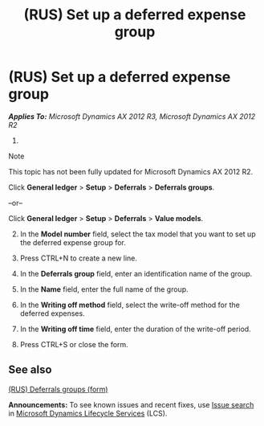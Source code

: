 ﻿---
title: (RUS) Set up a deferred expense group
TOCTitle: (RUS) Set up a deferred expense group
ms:assetid: 88b1bb4b-79a6-49b2-9359-4dcde29a6cb5
ms:mtpsurl: https://technet.microsoft.com/en-us/library/JJ678451(v=AX.60)
ms:contentKeyID: 49387680
ms.date: 04/18/2014
mtps_version: v=AX.60
---

# (RUS) Set up a deferred expense group 


_**Applies To:** Microsoft Dynamics AX 2012 R3, Microsoft Dynamics AX 2012 R2_

1.

> [!NOTE]
> <p>This topic has not been fully updated for Microsoft Dynamics AX 2012 R2.</P>
    
Click **General ledger** \> **Setup** \> **Deferrals** \> **Deferrals groups**.
    
–or–
    
Click **General ledger** \> **Setup** \> **Deferrals** \> **Value models**.

2.  In the **Model number** field, select the tax model that you want to set up the deferred expense group for.

3.  Press CTRL+N to create a new line.

4.  In the **Deferrals group** field, enter an identification name of the group.

5.  In the **Name** field, enter the full name of the group.

6.  In the **Writing off method** field, select the write-off method for the deferred expenses.

7.  In the **Writing off time** field, enter the duration of the write-off period.

8.  Press CTRL+S or close the form.

## See also

[(RUS) Deferrals groups (form)](https://technet.microsoft.com/en-us/library/jj839665\(v=ax.60\))

  
**Announcements:** To see known issues and recent fixes, use [Issue search](http://go.microsoft.com/fwlink/?linkid=389258) in [Microsoft Dynamics Lifecycle Services](http://go.microsoft.com/fwlink/?linkid=306505) (LCS).

